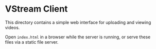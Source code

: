 # VStream Client

This directory contains a simple web interface for uploading and viewing videos.

Open `index.html` in a browser while the server is running, or serve these files via a static file server.
